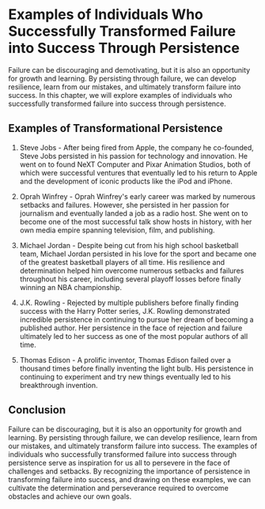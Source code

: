 Examples of Individuals Who Successfully Transformed Failure into Success Through Persistence
===========================================================================================================================================

Failure can be discouraging and demotivating, but it is also an opportunity for growth and learning. By persisting through failure, we can develop resilience, learn from our mistakes, and ultimately transform failure into success. In this chapter, we will explore examples of individuals who successfully transformed failure into success through persistence.

Examples of Transformational Persistence
----------------------------------------

1. Steve Jobs - After being fired from Apple, the company he co-founded, Steve Jobs persisted in his passion for technology and innovation. He went on to found NeXT Computer and Pixar Animation Studios, both of which were successful ventures that eventually led to his return to Apple and the development of iconic products like the iPod and iPhone.

2. Oprah Winfrey - Oprah Winfrey's early career was marked by numerous setbacks and failures. However, she persisted in her passion for journalism and eventually landed a job as a radio host. She went on to become one of the most successful talk show hosts in history, with her own media empire spanning television, film, and publishing.

3. Michael Jordan - Despite being cut from his high school basketball team, Michael Jordan persisted in his love for the sport and became one of the greatest basketball players of all time. His resilience and determination helped him overcome numerous setbacks and failures throughout his career, including several playoff losses before finally winning an NBA championship.

4. J.K. Rowling - Rejected by multiple publishers before finally finding success with the Harry Potter series, J.K. Rowling demonstrated incredible persistence in continuing to pursue her dream of becoming a published author. Her persistence in the face of rejection and failure ultimately led to her success as one of the most popular authors of all time.

5. Thomas Edison - A prolific inventor, Thomas Edison failed over a thousand times before finally inventing the light bulb. His persistence in continuing to experiment and try new things eventually led to his breakthrough invention.

Conclusion
----------

Failure can be discouraging, but it is also an opportunity for growth and learning. By persisting through failure, we can develop resilience, learn from our mistakes, and ultimately transform failure into success. The examples of individuals who successfully transformed failure into success through persistence serve as inspiration for us all to persevere in the face of challenges and setbacks. By recognizing the importance of persistence in transforming failure into success, and drawing on these examples, we can cultivate the determination and perseverance required to overcome obstacles and achieve our own goals.
